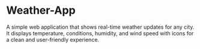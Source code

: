 # Weather-App
A simple web application that shows real-time weather updates for any city. It displays temperature, conditions, humidity, and wind speed with icons for a clean and user-friendly experience.
